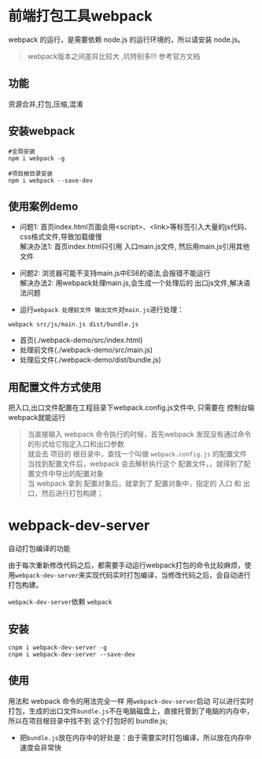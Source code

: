 # 前端打包工具webpack
webpack 的运行，是需要依赖 node.js 的运行环境的，所以请安装 node.js。

>webpack版本之间差异比较大 ,坑特别多!!! 参考官方文档

## 功能
资源合并,打包,压缩,混淆

## 安装webpack
```shell
#全局安装
npm i webpack -g

#项目根目录安装
npm i webpack --save-dev
```

## 使用案例demo

- 问题1: 首页index.html页面会用\<script>、\<link>等标签引入大量的js代码、css格式文件,导致加载缓慢\
解决办法1: 首页index.html只引用 入口main.js文件, 然后用main.js引用其他文件

- 问题2: 浏览器可能不支持main.js中ES6的语法,会报错不能运行\
解决办法2: 用webpack处理main.js,会生成一个处理后的 出口js文件,解决语法问题

- 运行`webpack 处理前文件 输出文件`对`main.js`进行处理：
```
webpack src/js/main.js dist/bundle.js
```

- 首页(./webpack-demo/src/index.html)
- 处理前文件(./webpack-demo/src/main.js)
- 处理后文件(./webpack-demo/dist/bundle.js)

## 用配置文件方式使用
把入口,出口文件配置在工程目录下webpack.config.js文件中, 只需要在 控制台输webpack就能运行
>当直接输入 webpack 命令执行的时候，首先webpack 发现没有通过命令的形式给它指定入口和出口参数\
就会去 项目的 根目录中，查找一个叫做 `webpack.config.js` 的配置文件\
当找到配置文件后，webpack 会去解析执行这个 配置文件，，就得到了配置文件中导出的配置对象\
当 webpack 拿到 配置对象后，就拿到了 配置对象中，指定的 入口  和 出口，然后进行打包构建；



# webpack-dev-server
自动打包编译的功能

由于每次重新修改代码之后，都需要手动运行webpack打包的命令比较麻烦，使用`webpack-dev-server`来实现代码实时打包编译，当修改代码之后，会自动进行打包构建。

`webpack-dev-server`依赖 `webpack`

## 安装
```
cnpm i webpack-dev-server -g
cnpm i webpack-dev-server --save-dev
```

## 使用
用法和 webpack 命令的用法完全一样 用`webpack-dev-server`启动
可以进行实时打包，生成的出口文件`bundle.js`不在电脑磁盘上，直接托管到了电脑的内存中，所以在项目根目录中找不到 这个打包好的 bundle.js;
 + 把`bundle.js`放在内存中的好处是：由于需要实时打包编译，所以放在内存中速度会非常快

